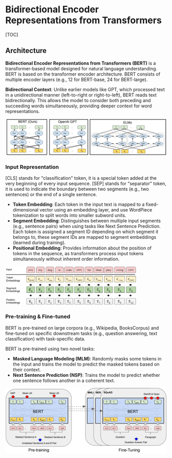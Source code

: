 # Bidirectional Encoder Representations from Transformers

[TOC]

## Architecture

**Bidirectional Encoder Representations from Transformers (BERT)** is a transformer-based model designed for natural language understanding. BERT is based on the transformer encoder architecture. BERT consists of multiple encoder layers (e.g., 12 for BERT-base, 24 for BERT-large).

**Bidirectional Context**: Unlike earlier models like GPT, which processed text in a unidirectional manner (left-to-right or right-to-left), BERT reads text bidirectionally. This allows the model to consider both preceding and succeeding words simultaneously, providing deeper context for word representations.


<img src="assets/-17239854063631.png" alt="img"  />

### Input Representation

[CLS] stands for "classification" token, it is a special token added at the very beginning of every input sequence. [SEP] stands for "separator" token, it is used to indicate the boundary between two segments (e.g., two sentences) or the end of a single sentence.

- **Token Embedding**: Each token in the input text is mapped to a fixed-dimensional vector using an embedding layer, and use WordPiece tokenization to split words into smaller subword units. 
- **Segment Embedding**: Distinguishes between multiple input segments (e.g., sentence pairs) when using tasks like Next Sentence Prediction. Each token is assigned a segment ID depending on which segment it belongs to, these segment IDs are mapped to segment embeddings (learned during training).
- **Positional Embedding**: Provides information about the position of tokens in the sequence, as transformers process input tokens simultaneously without inherent order information.

<img src="./assets/image-20241222170323400.png" alt="image-20241222170323400" style="zoom: 40%;" />

### Pre-training & Fine-tuned

BERT is pre-trained on large corpora (e.g., Wikipedia, BooksCorpus) and fine-tuned on specific downstream tasks (e.g., question answering, text classification) with task-specific data.

BERT is pre-trained using two novel tasks:

- **Masked Language Modeling (MLM)**: Randomly masks some tokens in the input and trains the model to predict the masked tokens based on their context.
- **Next Sentence Prediction (NSP)**: Trains the model to predict whether one sentence follows another in a coherent text.

<img src="assets/-17239854063632.png" alt="img"  />





























